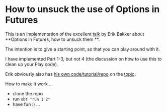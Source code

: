 # How to unsuck the use of Options in Futures

This is an implementation of the excellent [talk]() by Erik Bakker about **Options in Futures, how to unsuck them
**.

The intention is to give a starting point, so that you can play around with it.

I have implemented Part 1-3, but not 4 (the discussion on how to use this to clean up your Play code).

Erik obviously also has [his own code/tutorial/repo](https://github.com/eamelink/flatten) on the [topic](https://speakerdeck.com/eamelink/flatten-your-code).

How to make it work ...

* clone the repo
* run `sbt "run 1 2"`
* have fun :) ...
